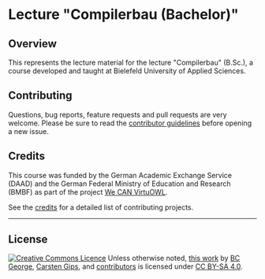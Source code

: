 # Lecture "Compilerbau (Bachelor)"

## Overview

This represents the lecture material for the lecture "Compilerbau" (B.Sc.),
a course developed and taught at Bielefeld University of Applied Sciences.


## Contributing

Questions, bug reports, feature requests and pull requests are very welcome.
Please be sure to read the [contributor guidelines](CONTRIBUTING.md) before
opening a new issue.


## Credits

This course was funded by the German Academic Exchange Service (DAAD) and the
German Federal Ministry of Education and Research (BMBF) as part of the project
[We CAN VirtuOWL](https://www.uni-bielefeld.de/uni/profil/international/netzwerke/alberta-owl/we-can-virtuowl/).

See the [credits](CREDITS.md) for a detailed list of contributing projects.


---

## License

<!-- https://creativecommons.org/choose/ -->
<a rel="license" href="https://creativecommons.org/licenses/by-sa/4.0/"><img alt="Creative Commons Licence" style="border-width:0;margin:0;display:inline;" src="https://i.creativecommons.org/l/by-sa/4.0/80x15.png" /></a>
Unless otherwise noted, <a href="https://github.com/Compiler-CampusMinden/CB-Vorlesung-Bachelor">this work</a> by <a xmlns:cc="https://creativecommons.org/ns#" href="https://github.com/bcg7" property="cc:attributionName" rel="cc:attributionURL">BC George</a>, <a xmlns:cc="https://creativecommons.org/ns#" href="https://github.com/cagix" property="cc:attributionName" rel="cc:attributionURL">Carsten Gips</a>, and <a href="https://github.com/Compiler-CampusMinden/CB-Vorlesung-Bachelor/graphs/contributors">contributors</a> is licensed under <a rel="license" href="https://github.com/Compiler-CampusMinden/CB-Vorlesung-Bachelor/blob/master/LICENSE.md">CC BY-SA 4.0</a>.
